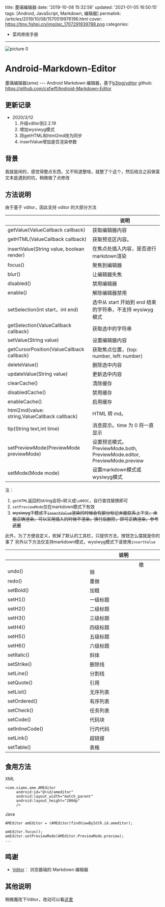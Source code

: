 title: 墨璃编辑器
date: '2019-10-08 15:32:56'
updated: '2021-01-05 16:50:15'
tags: [Android, JavaScript, Markdown, 编辑器]
permalink: /articles/2019/10/08/1570519976196.html
cover: https://tmx.fishpi.cn/img/pic_1707291939788.png
categories: 
- 菜鸡修炼手册

---
![picture 0](https://tmx.fishpi.cn/img/pic_1707291939788.png)  

# Android-Markdown-Editor

墨璃编辑器(ame) --- Android Markdown 编辑器，基于[b3log/vditor](https://github.com/Vanessa219/vditor)
github: https://github.com/csfwff/Android-Markdown-Editor

## 更新记录

- 2020/3/12
  1. 升级vditor到2.2.19
  2. 增加wysiwyg模式
  3. 将getHTML和html2md改为同步
  4. insertValue增加是否渲染参数

## 背景

我就是闲的，感觉得整点东西，又不知道整啥，就整了个这个，然后结合之前做富文本是遇到的坑，稍微做了点修改

## 方法说明

由于基于 vditor，因此支持 vditor 的大部分方法

||说明|
|---|---|
|getValue(ValueCallback callback)|获取编辑器内容|
|getHTML(ValueCallback callback)|获取预览区内容。|
|insertValue(String value, boolean render)|在焦点处插入内容，是否进行markdown渲染|
|focus()|聚焦到编辑器|
|blur()|让编辑器失焦|
|disabled()|禁用编辑器|
|enable()|解除编辑器禁用|
|setSelection(int start，int end)|选中从 start 开始到 end 结束的字符串，不支持 wysiwyg 模式|
|getSelection(ValueCallback callback)|获取选中的字符串|
|setValue(String value)|设置编辑器内容|
|getCursorPosition(ValueCallback callback)|获取焦点位置，{top: number, left: number}|
|deleteValue()|删除选中内容|
|updateValue(String value)|更新选中内容|
|clearCache()|清除缓存|
|disabledCache()|禁用缓存|
|enableCache()|启用缓存|
|html2md(value: string,ValueCallback callback)|HTML 转 md。|
|tip(String text,int time)|消息提示。time 为 0 将一直显示|
|setPreviewMode(PreviewMode previewMode)|设置预览模式。PreviewMode.both, PreviewMode.editor, PreviewMode.preview|
|setMode(Mode mode)|设置markdown模式或wysiwyg模式|

注：

1. `getHTML`返回的string会将`<`转义成`\u003C`，自行查找替换即可
2. `setPreviewMode`仅在markdown模式下有效
3. ~~wysiwyg下模式下`insertValue`渲染的时候会有部分标记未能联系上下文，未能正确渲染，可以采用插入的时候不渲染，换行后删除，即可正确渲染，参考[这里](https://github.com/Vanessa219/vditor/issues/218)~~

此外，为了方便自定义，砍掉了默认的工具栏，只提供方法，按钮怎么摆就是你的事了
另外以下方法仅支持markdown模式，wysiwyg模式下请使用`insertValue`

||说明|
|---|---|
|          undo()          |          撤销          |
|redo()|重做|
|setBold()|加粗|
|setH1()|一级标题|
|setH2()|二级标题|
|setH3()|三级标题|
|setH4()|四级标题|
|setH5()|五级标题|
|setH6()|六级标题|
|setItalic()|斜体|
|setStrike()|删除线|
|setLine()|分割线|
|setQuote()|引用|
|setList()|无序列表|
|setOrdered()|有序列表|
|setCheck()|任务列表|
|setCode()|代码块|
|setInlineCode()|行内代码|
|setLink()|超链接|
|setTable()|表格|

## 食用方法

XML

```
<com.xiamo.ame.AMEditor
     android:id="@+id/ameditor"
     android:layout_width="match_parent"
     android:layout_height="200dp"
     />
```

Java

```
AMEditor amEditor = (AMEditor)findViewById(R.id.ameditor);

amEditor.focus();
amEditor.setPreviewMode(AMEditor.PreviewMode.preview);
...
```

## 鸣谢

* [Vditor](https://github.com/Vanessa219/vditor)： 浏览器端的 Markdown 编辑器

## 其他说明

稍微魔改下Vditor，改动可以看[这里](https://github.com/csfwff/vditor)

